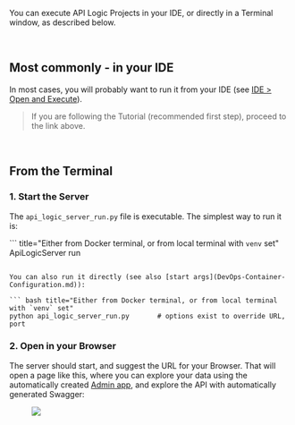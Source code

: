 You can execute API Logic Projects in your IDE, or directly in a Terminal window, as described below.

&nbsp;

## Most commonly - in your IDE

In most cases, you will probably want to run it from your IDE (see [IDE > Open and Execute](IDE-Execute.md)).  

> If you are following the Tutorial (recommended first step), proceed to the link above.

&nbsp;

## From the Terminal

### 1. Start the Server

The `api_logic_server_run.py` file is executable.  The simplest way to run it is:

``` title="Either from Docker terminal, or from local terminal with `venv` set"
ApiLogicServer run
```

You can also run it directly (see also [start args](DevOps-Container-Configuration.md)):

``` bash title="Either from Docker terminal, or from local terminal with `venv` set"
python api_logic_server_run.py       # options exist to override URL, port
```

### 2. Open in your Browser

The server should start, and suggest the URL for your Browser.  That will open a page like this, where you can explore your data using the automatically created [Admin app](Admin-Tour.md), and explore the API with automatically generated Swagger:

<figure><img src="https://github.com/valhuber/apilogicserver/wiki/images/ui-admin/admin-home.png?raw=true"></figure>

